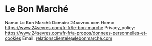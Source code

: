 
# Le Bon Marché

Name: Le Bon Marché
Domain: 24sevres.com
Home: https://www.24sevres.com/fr-fr/le-bon-marche
Privacy_policy: https://www.24sevres.com/fr-fr/a-propos/donnees-personnelles-et-cookies
Email: relationsclientele@lebonmarché.com
